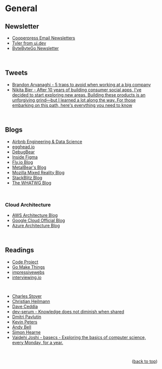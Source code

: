 <div id="top"></div>

# General

## Newsletter

- [Cooperpress Email Newsletters](https://cooperpress.com/publications/)
- [Tyler from ui.dev](https://bytes.dev/)
- [ByteByteGo Newsletter](https://blog.bytebytego.com/)

&nbsp;

## Tweets

- [Brandon Arvanaghi - 5 traps to avoid when working at a big company](https://twitter.com/arvanaghi/status/1504523654801022987)
- [Nikita Bier - After 10 years of building consumer social apps, I've decided to start exploring new areas. Building these products is an unforgiving grind—but I learned a lot along the way. For those embarking on this path, here's everything you need to know](https://twitter.com/nikitabier/status/1481118406749220868)

&nbsp;

## Blogs

- [Airbnb Engineering & Data Science](https://airbnb.io/)
- [egghead.io](https://egghead.io/blog)
- [DebugBear](https://www.debugbear.com/blog)
- [Inside Figma](https://www.figma.com/blog/inside-figma/)
- [Fly.io Blog](https://fly.io/blog/)
- [MetalBear's Blog](https://metalbear.co/blog/)
- [Mozilla Mixed Reality Blog](https://blog.mozvr.com/)
- [StackBlitz Blog](https://blog.stackblitz.com/)
- [The WHATWG Blog](https://blog.whatwg.org/)

&nbsp;

### Cloud Architecture

- [AWS Architecture Blog](https://aws.amazon.com/blogs/architecture/)
- [Google Cloud Official Blog](https://blog.google/products/google-cloud/)
- [Azure Architecture Blog](https://techcommunity.microsoft.com/t5/azure-architecture-blog/bg-p/AzureArchitectureBlog)

&nbsp;

## Readings

- [Code Project](https://www.codeproject.com/)
- [Go Make Things](https://gomakethings.com/articles/)
- [impressivewebs](https://www.impressivewebs.com/)
- [interviewing.io](https://blog.interviewing.io/)

&nbsp;

- [Charles Stover](https://charles-stover.medium.com/)
- [Christian Heilmann](https://christianheilmann.com/)
- [Dave Ceddia](https://daveceddia.com/archives/)
- [dev-serum - Knowledge does not diminish when shared](https://blog.devserum.com/)
- [Dmitri Pavlutin](https://dmitripavlutin.com/)
- [Kevin Peters](https://www.kevinpeters.net/)
- [Andy Bell](https://piccalil.li/blog/)
- [Simon Hearne](https://simonhearne.com/)
- [Vaidehi Joshi - basecs - Exploring the basics of computer science, every Monday, for a year.](https://medium.com/basecs)

&nbsp;

<p align="right">(<a href="#top">back to top</a>)</p>

&nbsp;
